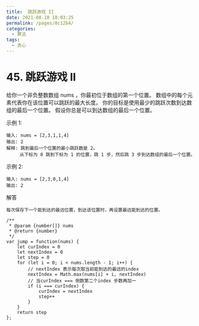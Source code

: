 ```yaml
---
title:  跳跃游戏 II
date: 2021-08-10 18:03:25
permalink: /pages/8c12b4/
categories:
  - 算法
tags:
  - 贪心
---
```


# 45. 跳跃游戏 II
给你一个非负整数数组 nums ，你最初位于数组的第一个位置。
数组中的每个元素代表你在该位置可以跳跃的最大长度。
你的目标是使用最少的跳跃次数到达数组的最后一个位置。
假设你总是可以到达数组的最后一个位置。
    
示例 1:

    输入: nums = [2,3,1,1,4]
    输出: 2
    解释: 跳到最后一个位置的最小跳跃数是 2。
         从下标为 0 跳到下标为 1 的位置，跳 1 步，然后跳 3 步到达数组的最后一个位置。

示例 2:
    
    输入: nums = [2,3,0,1,4]
    输出: 2

解答

    每次保存下一个能到达的最远位置，到达该位置时，再设置最远能到达的位置。

    /**
     * @param {number[]} nums
     * @return {number}
     */
    var jump = function(nums) {
        let curIndex = 0
        let nextIndex = 0
        let step = 0
        for (let i = 0; i < nums.length - 1; i++) {
            // nextIndex 表示每次取当前能到达的最远的index
            nextIndex = Math.max(nums[i] + i, nextIndex)
            // 当curIndex === 倒数第二个index 步数再加一
            if (i === curIndex) {
                curIndex = nextIndex
                step++
            }
        }
        return step
    };


